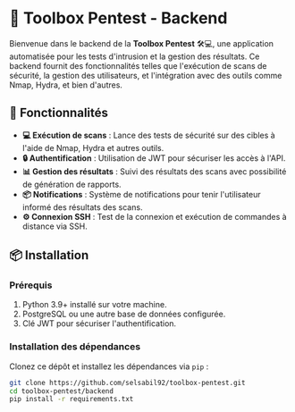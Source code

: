 # 🔐 Toolbox Pentest - Backend

Bienvenue dans le backend de la **Toolbox Pentest** 🛠️💻, une application automatisée pour les tests d'intrusion et la gestion des résultats. Ce backend fournit des fonctionnalités telles que l'exécution de scans de sécurité, la gestion des utilisateurs, et l'intégration avec des outils comme Nmap, Hydra, et bien d'autres.

## 🚀 Fonctionnalités

- **💻 Exécution de scans** : Lance des tests de sécurité sur des cibles à l'aide de Nmap, Hydra et autres outils.
- **🔒 Authentification** : Utilisation de JWT pour sécuriser les accès à l'API.
- **📊 Gestion des résultats** : Suivi des résultats des scans avec possibilité de génération de rapports.
- **📦 Notifications** : Système de notifications pour tenir l'utilisateur informé des résultats des scans.
- **⚙️ Connexion SSH** : Test de la connexion et exécution de commandes à distance via SSH.

## 📦 Installation

### Prérequis

1. Python 3.9+ installé sur votre machine.
2. PostgreSQL ou une autre base de données configurée.
3. Clé JWT pour sécuriser l'authentification.

### Installation des dépendances

Clonez ce dépôt et installez les dépendances via `pip` :
```bash
git clone https://github.com/selsabil92/toolbox-pentest.git
cd toolbox-pentest/backend
pip install -r requirements.txt

